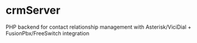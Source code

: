 # crmServer
PHP backend for contact relationship management with Asterisk/ViciDial + FusionPbx/FreeSwitch integration
